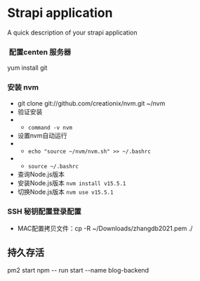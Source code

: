 # Strapi application

A quick description of your strapi application

###  配置centen 服务器
yum install git
### 安装 nvm
- git clone git://github.com/creationix/nvm.git ~/nvm
- 验证安装
- - ```command -v nvm```
- 设置nvm自动运行
- - ```echo "source ~/nvm/nvm.sh" >> ~/.bashrc```
- - ```source ~/.bashrc```
- 查询Node.js版本
- 安装Node.js版本 ```nvm install v15.5.1```
- 切换Node.js版本 ```nvm use v15.5.1```
### SSH 秘钥配置登录配置
- MAC配置拷贝文件：cp -R ~/Downloads/zhangdb2021.pem ./


## 持久存活 
pm2 start npm -- run start --name blog-backend

